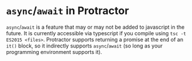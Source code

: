`async`/`await` in Protractor
=============================

`async`/`await` is a feature that may or may not be added to javascript in
the future.  It is currently accessible via typescript if you compile using
`tsc -t ES2015 <files>`.  Protractor supports returning a promise at the end of
an `it()` block, so it indirectly supports `async`/`await` (so long as your
programming environment supports it).

